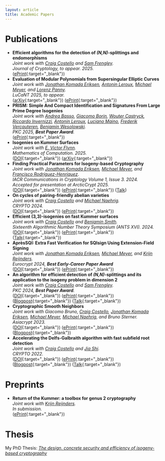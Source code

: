 ```yaml
---
layout: article
title: Academic Papers
---
```

# Publications
* **Efficient algorithms for the detection of *(N,N)*-splittings and endomorphisms** \
*Joint work with [Craig Costello](https://www.craigcostello.com.au/) and [Sam Frengley](https://samfrengley.github.io/).* \
*Journal of Cryptology, to appear. 2025.*\
([ePrint](https://eprint.iacr.org/2025/147){:target="_blank"})
* **Evaluation of Modular Polynomials from Supersingular Elliptic Curves** \
*Joint work with [Jonathan Komada Eriksen](https://jonathke.github.io/), [Antonin Leroux](https://tonioecto.github.io/antoninleroux/), [Michael Meyer](https://www.uni-regensburg.de/informatik-data-science/datensicherheit-kryptographie/team/dr-michael-meyer/index.html), and [Lorenz Panny](https://yx7.cc/).*\
*LuCaNT 2025, to appear.* \
([arXiv](https://arxiv.org/abs/2506.15429){:target="_blank"})
([ePrint](https://eprint.iacr.org/2025/1154){:target="_blank"})
* **PRISM: Simple And Compact Identification and Signatures From Large Prime Degree Isogenies** \
*Joint work with [Andrea Basso](https://andreabasso.com/), [Giacomo Borin](https://giacomoborin.github.io/), [Wouter Castryck](https://homes.esat.kuleuven.be/~wcastryc/), [Riccardo Invernizzi](https://r98inver.github.io/), [Antonin Leroux](https://tonioecto.github.io/antoninleroux/), [Luciano Maino](https://lucianomaino.github.io/Luciano-Maino.github.io/), [Frederik Vercauteren](https://www.esat.kuleuven.be/cosic/people/person/?u=u0031924), [Benjamin Wesolowski](https://www.bweso.com/).*\
*PKC 2025, **Best Paper Award**.* \
([ePrint](https://eprint.iacr.org/2025/135){:target="_blank"})
* **Isogenies on Kummer Surfaces**\
*Joint work with [E. Victor Flynn](https://people.maths.ox.ac.uk/flynn/).*\
*Mathematics of Computation. 2025.*\
([DOI](https://doi.org/10.1090/mcom/4036){:target="_blank"}) ([arXiv](https://arxiv.org/abs/2409.14819){:target="_blank"})
* **Finding Practical Parameters for Isogeny-based Cryptography**\
*Joint work with [Jonathan Komada Eriksen](https://jonathke.github.io/), [Michael Meyer](https://www.uni-regensburg.de/informatik-data-science/datensicherheit-kryptographie/team/dr-michael-meyer/index.html), and [Francisco Rodríguez-Henríquez](https://delta.cs.cinvestav.mx/~francisco/)*.\
*IACR Communications in Cryptology Volume 1, Issue 3. 2024.*\
*Accepted for presentation at ArcticCrypt 2025.*\
([DOI](https://cic.iacr.org/p/1/3/39){:target="_blank"}) ([ePrint](https://eprint.iacr.org/2024/1150){:target="_blank"}) (<a href="../files/arcticcrypt.pdf" target="_blank">Talk</a>)
* **On cycles of pairing-friendly abelian varieties** \
*Joint work with [Craig Costello](https://www.craigcostello.com.au/) and [Michael Naehrig](https://cryptosith.org/michael/).* \
*CRYPTO 2024.* \
([DOI](https://link.springer.com/chapter/10.1007/978-3-031-68400-5_7){:target="_blank"}) ([ePrint](https://eprint.iacr.org/2024/869.pdf){:target="_blank"})
* **Efficient (3,3)-isogenies on fast Kummer surfaces** \
*Joint work with [Craig Costello](https://www.craigcostello.com.au/) and [Benjamin Smith](https://www.lix.polytechnique.fr/~smith/).* \
*Sixteenth Algorithmic Number Theory Symposium (ANTS XVI). 2024.* \
([DOI](https://doi.org/10.1007/s40993-024-00600-y){:target="_blank"}) ([ePrint](https://eprint.iacr.org/2024/144.pdf){:target="_blank"}) ([Talk](https://antsmath.org/ANTSXVI/slides/Santos.pdf){:target="_blank"})
* **AprèsSQI: Extra Fast Verification for SQIsign Using Extension-Field Signing** \
*Joint work with [Jonathan Komada Eriksen](https://jonathke.github.io/), [Michael Meyer](https://www.uni-regensburg.de/informatik-data-science/datensicherheit-kryptographie/team/dr-michael-meyer/index.html), and [Krijn Reijnders](https://krijnreijnders.com/).* \
*Eurocrypt 2024, **Best Early-Career Paper Award*** \
([DOI](https://doi.org/10.1007/978-3-031-58716-0_3){:target="_blank"}) ([ePrint](https://eprint.iacr.org/2023/1559.pdf){:target="_blank"})
* **An algorithm for efficient detection of *(N,N)*-splittings and its application to the isogeny problem in dimension 2** \
*Joint work with [Craig Costello](https://www.craigcostello.com.au/) and [Sam Frengley](https://samfrengley.github.io/).* \
*PKC 2024, **Best Paper Award**.* \
([DOI](https://doi.org/10.1007/978-3-031-57725-3_6){:target="_blank"}) ([ePrint](https://eprint.iacr.org/2022/1736.pdf){:target="_blank"}) ([Blogpost](https://www.mariascrs.com/2023/01/09/splitsearcher.html){:target="_blank"}) ([Talk](https://youtu.be/hIRiGG2ch2k?si=_P2uE3s-hcNkN_6Y){:target="_blank"})
* **Cryptographic Smooth Neighbors** \
*Joint work with Giacomo Bruno, [Craig Costello](https://www.craigcostello.com.au/), [Jonathan Komada Eriksen](https://jonathke.github.io/), [Michael Meyer](https://www.uni-regensburg.de/informatik-data-science/datensicherheit-kryptographie/team/dr-michael-meyer/index.html), [Michael Naehrig](https://cryptosith.org/michael/), and Bruno Sterner.* \
*Asiacrypt 2023.* \
([DOI](https://doi.org/10.1007/978-981-99-8739-9_7){:target="_blank"}) ([ePrint](https://eprint.iacr.org/2022/1439.pdf){:target="_blank"}) ([Blogpost](https://www.mariascrs.com/2022/10/24/twinsmooths.html){:target="_blank"})
* **Accelerating the Delfs-Galbraith algorithm with fast subfield root detection** \
*Joint work with [Craig Costello](https://www.craigcostello.com.au/) and [Jia Shi](https://janeshi99.github.io/).* \
*CRYPTO 2022.* \
([DOI](https://doi.org/10.1007/978-3-031-15982-4_10){:target="_blank"}) ([ePrint](https://eprint.iacr.org/2021/1488.pdf){:target="_blank"}) ([Blogpost](https://mariascrs.github.io/2021/11/16/supersolver.html){:target="_blank"}) ([Talk](https://www.youtube.com/watch?v=XzdcRcb65UM&t=1s){:target="_blank"})

# Preprints

* **Return of the Kummer: a toolbox for genus 2 cryptography** \
*Joint work with [Krijn Reijnders](https://krijnreijnders.com/).*\
*In submission.*\
([ePrint](https://eprint.iacr.org/2024/948){:target="_blank"})


# Thesis

My PhD Thesis: <a href="../files/thesis.pdf" target="_blank">*The design, concrete security and efficiency of isogeny-based cryptography*</a>
